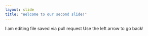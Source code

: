 ```yaml
---
layout: slide
title: "Welcome to our second slide!"
---
```

I am editing file saved via pull request
Use the left arrow to go back!
